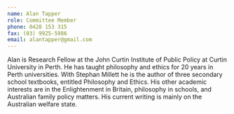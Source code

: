 ```yaml
---
name: Alan Tapper  
role: Committee Member
phone: 0428 153 315  
fax: (03) 9925-5986  
email: alantapper@gmail.com  
---
```


Alan is Research Fellow at the John Curtin Institute of Public Policy at Curtin University in Perth. He has taught philosophy and ethics for 20 years in Perth universities. With Stephan Millett he is the author of three secondary school textbooks, entitled Philosophy and Ethics. His other academic interests are in the Enlightenment in Britain, philosophy in schools, and Australian family policy matters. His current writing is mainly on the Australian welfare state.

